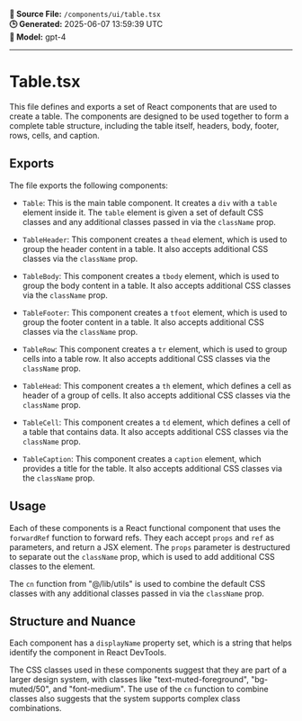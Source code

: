 **📄 Source File:** `/components/ui/table.tsx`  
**🕒 Generated:** 2025-06-07 13:59:39 UTC  
**🤖 Model:** gpt-4

---

# Table.tsx

This file defines and exports a set of React components that are used to create a table. The components are designed to be used together to form a complete table structure, including the table itself, headers, body, footer, rows, cells, and caption.

## Exports

The file exports the following components:

- `Table`: This is the main table component. It creates a `div` with a `table` element inside it. The `table` element is given a set of default CSS classes and any additional classes passed in via the `className` prop.

- `TableHeader`: This component creates a `thead` element, which is used to group the header content in a table. It also accepts additional CSS classes via the `className` prop.

- `TableBody`: This component creates a `tbody` element, which is used to group the body content in a table. It also accepts additional CSS classes via the `className` prop.

- `TableFooter`: This component creates a `tfoot` element, which is used to group the footer content in a table. It also accepts additional CSS classes via the `className` prop.

- `TableRow`: This component creates a `tr` element, which is used to group cells into a table row. It also accepts additional CSS classes via the `className` prop.

- `TableHead`: This component creates a `th` element, which defines a cell as header of a group of cells. It also accepts additional CSS classes via the `className` prop.

- `TableCell`: This component creates a `td` element, which defines a cell of a table that contains data. It also accepts additional CSS classes via the `className` prop.

- `TableCaption`: This component creates a `caption` element, which provides a title for the table. It also accepts additional CSS classes via the `className` prop.

## Usage

Each of these components is a React functional component that uses the `forwardRef` function to forward refs. They each accept `props` and `ref` as parameters, and return a JSX element. The `props` parameter is destructured to separate out the `className` prop, which is used to add additional CSS classes to the element.

The `cn` function from "@/lib/utils" is used to combine the default CSS classes with any additional classes passed in via the `className` prop.

## Structure and Nuance

Each component has a `displayName` property set, which is a string that helps identify the component in React DevTools.

The CSS classes used in these components suggest that they are part of a larger design system, with classes like "text-muted-foreground", "bg-muted/50", and "font-medium". The use of the `cn` function to combine classes also suggests that the system supports complex class combinations.